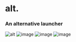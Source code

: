 # alt. 
### An alternative launcher

![alt](https://github.com/user-attachments/assets/3666cb0f-bc9e-4a82-9ef1-2a36c01f4f5a)
![image](https://github.com/user-attachments/assets/014ce50e-e9cd-423a-aeb5-56370fb84aeb)
![image](https://github.com/user-attachments/assets/52ab4846-7822-478b-bd7a-39568b0bec10)
![image](https://github.com/user-attachments/assets/4b22212d-3c64-4f54-ab45-8086b0981779)
